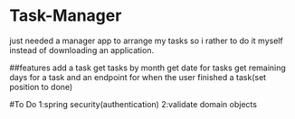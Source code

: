 # Task-Manager
just needed a manager app to arrange my tasks
so i rather to do it myself instead of downloading an application.

##features
add a task
get tasks by month
get date for tasks
get remaining days for a task
and an endpoint for when the user finished a task(set position to done)

#To Do
1:spring security(authentication)
2:validate domain objects 
